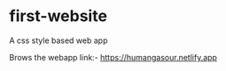 # first-website

A css style based web app 

Brows the webapp link:- https://humangasour.netlify.app
